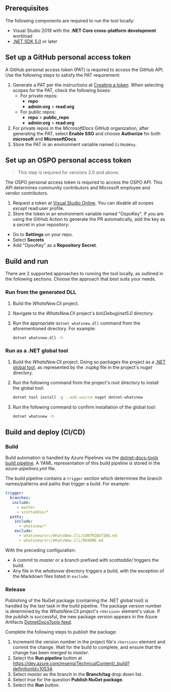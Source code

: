 ﻿## Prerequisites

The following components are required to run the tool locally:

- Visual Studio 2019 with the **.NET Core cross-platform development** workload
- [.NET SDK 5.0](https://dotnet.microsoft.com/download/dotnet/5.0) or later

## Set up a GitHub personal access token

A GitHub personal access token (PAT) is required to access the GitHub API. Use the following steps to satisfy the PAT requirement:

1. Generate a PAT per the instructions at [Creating a token](https://help.github.com/github/authenticating-to-github/creating-a-personal-access-token-for-the-command-line#creating-a-token). When selecting scopes for the PAT, check the following boxes:
    - For private repos:
      - **repo**
      - **admin:org** > **read:org**
    - For public repos:
      - **repo** > **public_repo**
      - **admin:org** > **read:org**
1. For private repos in the *MicrosoftDocs* GitHub organization, after generating the PAT, select **Enable SSO** and choose **Authorize** for both **microsoft** and **MicrosoftDocs**.
1. Store the PAT in an environment variable named `GitHubKey`.

## Set up an OSPO personal access token

> This step is required for versions 2.0 and above.

The OSPO personal access token is required to access the OSPO API. This API determines community contributors and Microsoft employee and vendor contributors.

1. Request a token at [Visual Studio Online](https://ossmsft.visualstudio.com/_usersSettings/tokens). You can disable all scopes *except* read:user profile.
1. Store the token in an environment variable named "OspoKey".  If you are using the GitHub Action to generate the PR automatically, add the key as a secret in your repository:
  - Go to **Settings** on your repo.
  - Select **Secrets**
  - Add "OpsoKey" as a **Repository Secret**.

## Build and run

There are 2 supported approaches to running the tool locally, as outlined in the following sections. Choose the approach that best suits your needs.

### Run from the generated DLL

1. Build the *WhatsNew.Cli* project.
1. Navigate to the *WhatsNew.Cli* project's *bin\Debug\net5.0* directory.
1. Run the appropriate `dotnet whatsnew.dll` command from the aforementioned directory. For example:

    ```bash
    dotnet whatsnew.dll -h
    ```

### Run as a .NET global tool

1. Build the *WhatsNew.Cli* project. Doing so packages the project as a [.NET global tool](https://docs.microsoft.com/dotnet/core/tools/global-tools), as represented by the *.nupkg* file in the project's *nuget* directory.
1. Run the following command from the project's root directory to install the global tool:

    ```bash
    dotnet tool install -g --add-source nuget dotnet-whatsnew
    ```

1. Run the following command to confirm installation of the global tool:

    ```bash
    dotnet whatsnew -h
    ```

## Build and deploy (CI/CD)

### Build

Build automation is handled by Azure Pipelines via the [dotnet-docs-tools build pipeline](https://dev.azure.com/mseng/TechnicalContent/_build?definitionId=10534). A YAML representation of this build pipeline is stored in the *azure-pipelines.yml* file.

The build pipeline contains a `trigger` section which determines the branch names/patterns and paths that trigger a build. For example:

```yml
trigger:
  branches:
   include:
     - master
     - scottaddie/*
  paths:
    include:
      - whatsnew/*
    exclude:
      - whatsnew/src/WhatsNew.Cli/CONTRIBUTING.md
      - whatsnew/src/WhatsNew.Cli/README.md
```

With the preceding configuration:

- A commit to *master* or a branch prefixed with *scottaddie/* triggers the build.
- Any file in the *whatsnew* directory triggers a build, with the exception of the Markdown files listed in `exclude`.

### Release

Publishing of the NuGet package (containing the .NET global tool) is handled by the last task in the build pipeline. The package version number is determined by the *WhatsNew.Cli* project's `<Version>` element's value. If the publish is successful, the new package version appears in the Azure Artifacts [DotnetDocsTools feed](https://dev.azure.com/mseng/TechnicalContent/_packaging?_a=feed&feed=DotnetDocsTools%40Local).

Complete the following steps to publish the package:

1. Increment the version number in the project file's `<Version>` element and commit the change. Wait for the build to complete, and ensure that the change has been merged to *master*.
1. Select the **Run pipeline** button at https://dev.azure.com/mseng/TechnicalContent/_build?definitionId=10534.
1. Select *master* as the branch in the **Branch/tag** drop down list.
1. Select *true* for the question **Publish NuGet package**.
1. Select the **Run** button.
